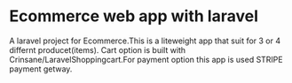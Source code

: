 # Ecommerce web app with laravel
A laravel project for Ecommerce.This is a liteweight app that suit for 3 or 4 differnt producet(items).
Cart option is built with Crinsane/LaravelShoppingcart.For payment option this app is used STRIPE payment getway.
